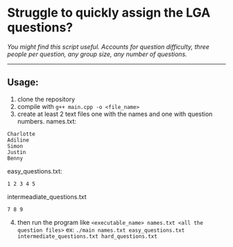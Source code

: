 # Struggle to quickly assign the LGA questions?


*You might find this script useful. Accounts for question difficulty, three people per question, any group size, any number of questions.*

---

## Usage:
1. clone the repository
2. compile with `g++ main.cpp -o <file_name>`
3. create at least 2 text files one with the names and one with question numbers. names.txt:
```
Charlotte
Adiline
Simon
Justin
Benny
```
easy_questions.txt:
```
1 2 3 4 5
```
intermeadiate_questions.txt
```
7 8 9
```
4. then run the program like `<executable_name> names.txt <all the question files>` ex: `./main names.txt easy_questions.txt intermediate_questions.txt hard_questions.txt`